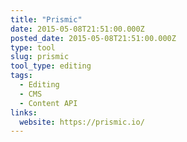 ```yaml
---
title: "Prismic"
date: 2015-05-08T21:51:00.000Z
posted_date: 2015-05-08T21:51:00.000Z
type: tool
slug: prismic
tool_type: editing
tags:
  - Editing
  - CMS
  - Content API
links:
  website: https://prismic.io/
---
```







